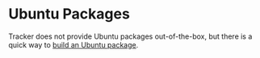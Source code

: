 # Ubuntu Packages

Tracker does not provide Ubuntu packages out-of-the-box, but there is a quick
way to [build an Ubuntu package](../../../../contributing/building/packaging/#ubuntu).
